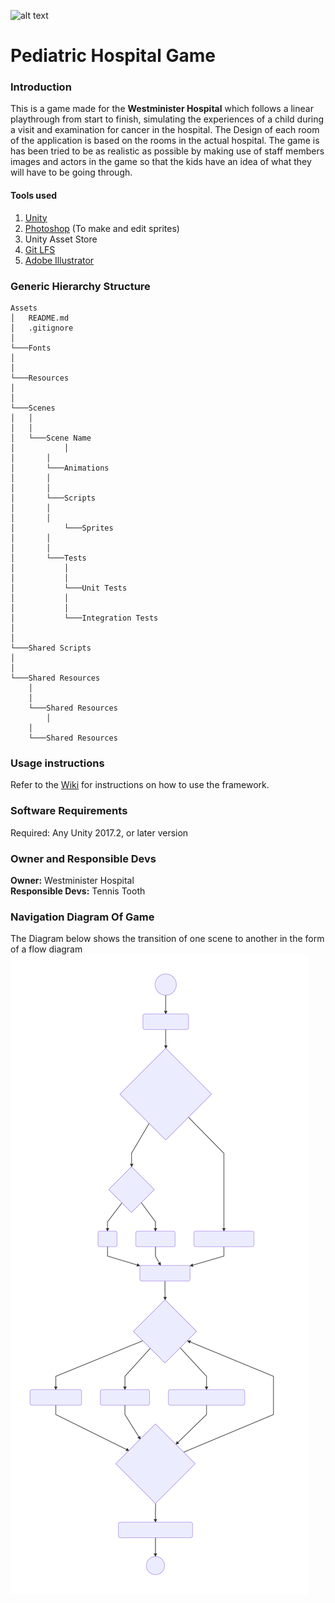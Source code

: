 ![alt text](https://github.com/RaihanSharif/Pediatric_game/raw/MarkDownEditV2/Assets/Scenes/SplashScene/Sprites/Tennis%20Tooth%20logo.png)

# Pediatric Hospital Game

### Introduction
This is a game made for the **Westminister Hospital** which follows a linear playthrough from start to finish, simulating the experiences of a child during a visit and examination for cancer in the hospital. The Design of each room of the application is based on the rooms in the actual hospital. The game is has been tried to be as realistic as possible by making use of staff members images and actors in the game so that the kids have an idea of what they will have to be going through.


#### Tools used
1. [Unity](https://unity3d.com/)
2. [Photoshop](https://www.adobe.com/uk/products/photoshop.html) (To make and edit sprites)
3. Unity Asset Store
4. [Git LFS](https://git-lfs.github.com/)
5. [Adobe Illustrator](https://www.adobe.com/uk/products/illustrator.html)


### Generic Hierarchy Structure
```
Assets
│   README.md
│   .gitignore    
│
└───Fonts
│      
│
└───Resources
│   
│   
└───Scenes
│	│   
│	│   
│	└───Scene Name
│       	│   
│		│   
│		└───Animations
│		│   
│		│   
│		└───Scripts
│		│
│		│
│      	 	└───Sprites
│		│
│		│
│		└───Tests
│			│
│			│
│			└───Unit Tests
│			│
│			│
│			└───Integration Tests
│			
│
└───Shared Scripts
│
│
└───Shared Resources
	│
	│
	└───Shared Resources
    	│
	│
	└───Shared Resources
```
### Usage instructions
Refer to the [Wiki](https://github.com/RaihanSharif/Pediatric_game/wiki) for instructions on how to use the framework.


### Software Requirements
Required: Any Unity 2017.2, or later version

### Owner and Responsible Devs
**Owner:** Westminister Hospital <br>
**Responsible Devs:** Tennis Tooth

### Navigation Diagram Of Game
The Diagram below shows the transition of one scene to another in the form of a flow diagram
![Alt text](./DocumentationAssets/FinalTB.svg)
